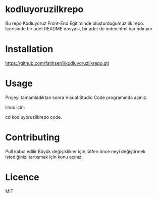 # kodluyoruzilkrepo
Bu repo Kodluyoruz Front-End Eğitiminde oluşturduğumuz ilk repo. İçerisinde bir adet README dosyası, bir adet de index.html barındırıyor 


#  Installation


https://github.com/fatihsen1/kodluyoruzilkrepo.git


# Usage

Projeyi tamamladıktan sonra Visual Studio Code programında açınız.

linux için:

cd kodluyoruzilkrepo
code.

# Contributing

Pull kabul edilir.Büyük değişiklikler için,lütfen önce neyi değiştirmek istediğinizi tartışmak için konu açınız.

# Licence 

MIT

